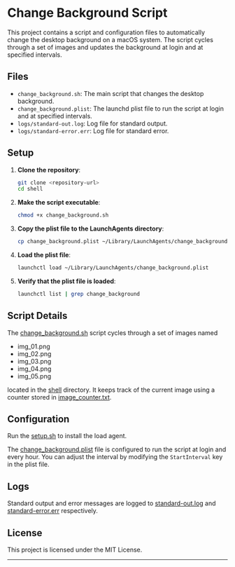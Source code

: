 # Change Background Script

This project contains a script and configuration files to automatically change the desktop background on a macOS system. The script cycles through a set of images and updates the background at login and at specified intervals.

## Files

- `change_background.sh`: The main script that changes the desktop background.
- `change_background.plist`: The launchd plist file to run the script at login and at specified intervals.
- `logs/standard-out.log`: Log file for standard output.
- `logs/standard-error.err`: Log file for standard error.

## Setup

1. **Clone the repository**:
    ```sh
    git clone <repository-url>
    cd shell
    ``` 

2. **Make the script executable**:
    ```sh
    chmod +x change_background.sh
    ```

3. **Copy the plist file to the LaunchAgents directory**:
    ```sh
    cp change_background.plist ~/Library/LaunchAgents/change_background.plist
    ```

4. **Load the plist file**:
    ```sh
    launchctl load ~/Library/LaunchAgents/change_background.plist
    ```

5. **Verify that the plist file is loaded**:
    ```sh
    launchctl list | grep change_background
    ```

## Script Details

The [change_background.sh]() script cycles through a set of images named 

- img_01.png
- img_02.png
- img_03.png
- img_04.png
- img_05.png

located in the [shell]() directory. It keeps track of the current image using a counter stored in [image_counter.txt]().

## Configuration

Run the [setup.sh]() to install the load agent. 

The [change_background.plist]() file is configured to run the script at login and every hour. You can adjust the interval by modifying the `StartInterval` key in the plist file.

## Logs

Standard output and error messages are logged to [standard-out.log]() and [standard-error.err]() respectively.

## License

This project is licensed under the MIT License.

---